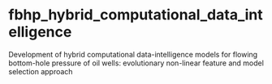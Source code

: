 # fbhp_hybrid_computational_data_intelligence

Development of hybrid computational data-intelligence models for flowing bottom-hole pressure of oil wells: evolutionary non-linear feature and model selection
approach
